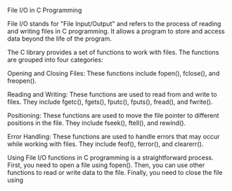 File I/O in C Programming

File I/O stands for "File Input/Output" and refers to the process of reading and writing files in C programming. It allows a program to store and access data beyond the life of the program.

The C library provides a set of functions to work with files. The functions are grouped into four categories:

Opening and Closing Files: These functions include fopen(), fclose(), and freopen().

Reading and Writing: These functions are used to read from and write to files. They include fgetc(), fgets(), fputc(), fputs(), fread(), and fwrite().

Positioning: These functions are used to move the file pointer to different positions in the file. They include fseek(), ftell(), and rewind().

Error Handling: These functions are used to handle errors that may occur while working with files. They include feof(), ferror(), and clearerr().

Using File I/O functions in C programming is a straightforward process. First, you need to open a file using fopen(). Then, you can use other functions to read or write data to the file. Finally, you need to close the file using
